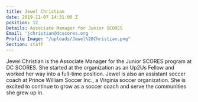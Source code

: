 ```yaml
---
title: Jewel Christian
date: 2019-11-07 14:31:00 Z
position: 12
Details: Associate Manager for Junior SCORES
Email: 'jchristian@dcscores.org '
Profile Image: "/uploads/Jewel%20Christian.png"
Section: staff
---
```


Jewel Christian is the Associate Manager for the Junior SCORES program at DC SCORES. She started at the organization as an Up2Us Fellow and worked her way into a full-time position. Jewel is also an assistant soccer coach at Prince William Soccer Inc., a Virginia soccer organization. She is excited to continue to grow as a soccer coach and serve the communities she grew up in.